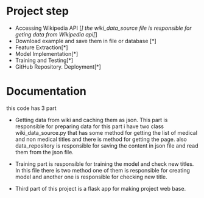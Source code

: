 # Project step
* Accessing Wikipedia API [*]
    the wiki_data_source file is responsible for geting data from Wikipedia api[*]
* Download example and save them in file or database [*]
* Feature Extraction[*]
* Model Implementation[*]
* Training and Testing[*]
* GitHub Repository. Deployment[*]

# Documentation
this code has 3 part 

* Getting data from wiki and caching them as json. This part is responsible for preparing data for this part i have two class wiki_data_source.py that has some method for getting the list of medical and non medical titles and there is method for getting the page. also data_repository is responsible for saving the content in json file and read them from the json file.

* Training part is responsible for training the model and check new titles. In this file there is two method one of them is responsible for creating model and another one is responsible for checking new title.

* Third part of this project is a flask app for making project web base.